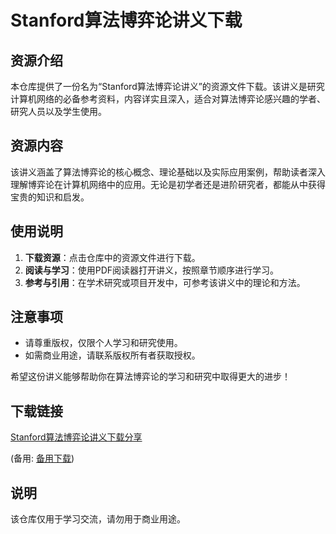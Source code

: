 # Stanford算法博弈论讲义下载

## 资源介绍

本仓库提供了一份名为“Stanford算法博弈论讲义”的资源文件下载。该讲义是研究计算机网络的必备参考资料，内容详实且深入，适合对算法博弈论感兴趣的学者、研究人员以及学生使用。

## 资源内容

该讲义涵盖了算法博弈论的核心概念、理论基础以及实际应用案例，帮助读者深入理解博弈论在计算机网络中的应用。无论是初学者还是进阶研究者，都能从中获得宝贵的知识和启发。

## 使用说明

1. **下载资源**：点击仓库中的资源文件进行下载。
2. **阅读与学习**：使用PDF阅读器打开讲义，按照章节顺序进行学习。
3. **参考与引用**：在学术研究或项目开发中，可参考该讲义中的理论和方法。

## 注意事项

- 请尊重版权，仅限个人学习和研究使用。
- 如需商业用途，请联系版权所有者获取授权。

希望这份讲义能够帮助你在算法博弈论的学习和研究中取得更大的进步！

## 下载链接
[Stanford算法博弈论讲义下载分享](https://pan.quark.cn/s/6717c600d1c8) 

(备用: [备用下载](https://pan.baidu.com/s/1IuJ8l29twhg2x1_drpX2Jg?pwd=1234))

## 说明

该仓库仅用于学习交流，请勿用于商业用途。
